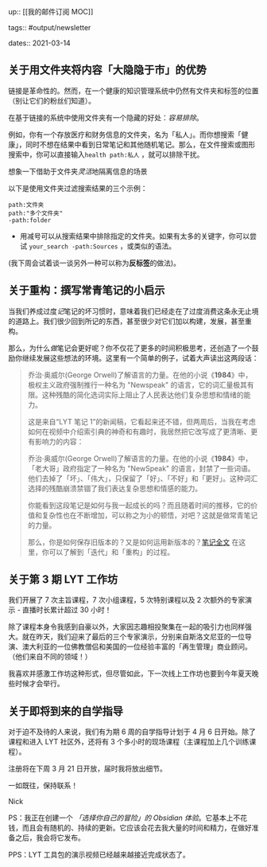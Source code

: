 up:: [[我的邮件订阅 MOC]]

tags:: #output/newsletter 

dates:: 2021-03-14

## 关于用文件夹将内容「大隐隐于市」的优势

链接是革命性的。然而，在一个健康的知识管理系统中仍然有文件夹和标签的位置（别让它们的粉丝们知道）。  

在基于链接的系统中使用文件夹有一个隐藏的好处：_容易排除_。  

例如，你有一个存放医疗和财务信息的文件夹，名为「私人」。而你想搜索「健康」，同时不想在结果中看到日常笔记和其他随机笔记。那么，在文件搜索或图形搜索中，你可以直接输入`health path:私人` ，就可以排除干扰。  

想象一下借助于文件夹*灵活*地隔离信息的场景  

以下是使用文件夹过滤搜索结果的三个示例：  

`path:文件夹`  
`path:"多个文件夹"`  
`-path:folder` 

- 用减号可以从搜索结果中排除指定的文件夹。如果有太多的关键字，你可以尝试 `your_search -path:Sources` ，或类似的语法。  

(我下周会试着谈一谈另外一种可以称为**反标签**的做法)。

## 关于重构：撰写常青笔记的小启示

当我们养成过度*记*笔记的坏习惯时，意味着我们已经走在了过度消费这条永无止境的道路上。我们很少回到所记的东西，甚至很少对它们加以构建，发展，甚至重构。  

那么，为什么*做*笔记会更好呢？你不仅花了更多的时间积极思考，还创造了一个鼓励你继续发展这些想法的环境。这里有一个简单的例子，试着大声读出这两段话：

> 乔治·奥威尔(George Orwell)了解语言的力量。在他的小说《**1984**》中，极权主义政府强制推行一种名为 "Newspeak" 的语言，它的词汇量极其有限。这种残酷的简化选词实际上阻止了人民表达他们复杂思想和情绪的能力。  
>   
> 这是来自“LYT 笔记 1”的新闻稿，它看起来还不错，但两周后，当我在考虑如何在视频中介绍索引典的神奇和有趣时，我居然把它改写成了更清晰、更有影响力的内容：  
>   
> 乔治·奥威尔(George Orwell)了解语言的力量。在他的小说《**1984**》中，「老大哥」政府指定了一种名为 "NewSpeak" 的语言，封禁了一些词语。他们去掉了「坏」、「伟大」，只保留了「好」、「不好」和「更好」。这种词汇选择的残酷崩溃禁锢了我们表达复杂思想和情感的能力。  
>   
> 你能看到这段笔记是如何与我一起成长的吗？而且随着时间的推移，它的价值和复杂性也在不断增加，可以称之为小的顿悟，对吧？这就是做常青笔记的力量。  
>   
> 那么，你是如何保存旧版本的？又是如何运用新版本的？[笔记全文](https://publish.obsidian.md/lyt-kit/Sources/1949+📚+1984) 在这里，你可以了解到「迭代」和「重构」的过程。

## 关于第 3 期 LYT 工作坊

我们开展了 7 次主旨课程，7 次小组课程，5 次特别课程以及 2 次额外的专家演示 - 直播时长累计超过 30 小时！  

除了课程本身令我感到自豪以外，大家因志趣相投聚集在一起的吸引力也同样强大。就在昨天，我们迎来了最后的三个专家演示，分别来自斯洛文尼亚的一位导演、澳大利亚的一位佛教僧侣和美国的一位经验丰富的「再生管理」商业顾问。（他们来自不同的领域！）  

我喜欢并感激工作坊这种形式，但尽管如此，下一次线上工作坊也要到今年夏天晚些时候才会举行。

## 关于即将到来的自学指导

对于迫不及待的人来说，我们有为期 6 周的自学指导计划于 4 月 6 日开始。除了课程和进入 LYT 社区外，还将有 3 个多小时的现场课程（主课程加上几个训练课程）。  

注册将在下周 3 月 21 日开放，届时我将放出细节。    

一如既往，保持联系！  

Nick  

PS：我正在创建一个 *「选择你自己的冒险」的 Obsidian 体验*。它基本上不花钱，而且会有随机的、持续的更新。它应该会花去我大量的时间和精力，在做好准备之后，我会将它发布。    

PPS：LYT 工具包的演示视频已经越来越接近完成状态了。
